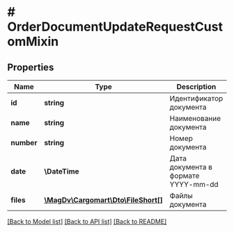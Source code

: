 # # OrderDocumentUpdateRequestCustomMixin

## Properties

Name | Type | Description | Notes
------------ | ------------- | ------------- | -------------
**id** | **string** | Идентификатор документа | [optional]
**name** | **string** | Наименование документа |
**number** | **string** | Номер документа | [optional]
**date** | **\DateTime** | Дата документа в формате YYYY-mm-dd | [optional]
**files** | [**\MagDv\Cargomart\Dto\FileShort[]**](FileShort.md) | Файлы документа |

[[Back to Model list]](../../README.md#models) [[Back to API list]](../../README.md#endpoints) [[Back to README]](../../README.md)

